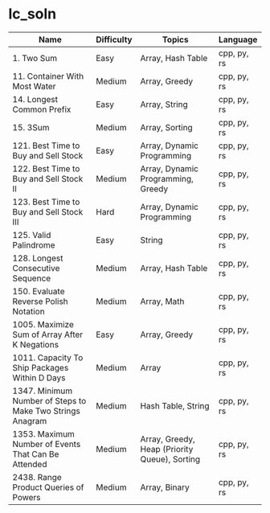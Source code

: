 # lc_soln

| Name | Difficulty | Topics | Language |
| ---- | ---------- | ------ | -------- |
| 1. Two Sum | Easy | Array, Hash Table | cpp, py, rs |
| 11. Container With Most Water | Medium | Array, Greedy | cpp, py, rs |
| 14. Longest Common Prefix | Easy | Array, String | cpp, py, rs |
| 15. 3Sum | Medium | Array, Sorting | cpp, py, rs |
| 121. Best Time to Buy and Sell Stock | Easy | Array, Dynamic Programming | cpp, py, rs |
| 122. Best Time to Buy and Sell Stock II | Medium | Array, Dynamic Programming, Greedy | cpp, py, rs |
| 123. Best Time to Buy and Sell Stock III | Hard | Array, Dynamic Programming | cpp, py, rs |
| 125. Valid Palindrome | Easy | String | cpp, py, rs |
| 128. Longest Consecutive Sequence | Medium | Array, Hash Table | cpp, py, rs |
| 150. Evaluate Reverse Polish Notation | Medium | Array, Math | cpp, py, rs |
| 1005. Maximize Sum of Array After K Negations | Easy | Array, Greedy | cpp, py, rs |
| 1011. Capacity To Ship Packages Within D Days | Medium | Array | cpp, py, rs |
| 1347. Minimum Number of Steps to Make Two Strings Anagram | Medium | Hash Table, String | cpp, py, rs |
| 1353. Maximum Number of Events That Can Be Attended | Medium | Array, Greedy, Heap (Priority Queue), Sorting | cpp, py, rs |
| 2438. Range Product Queries of Powers | Medium | Array, Binary | cpp, py, rs |


